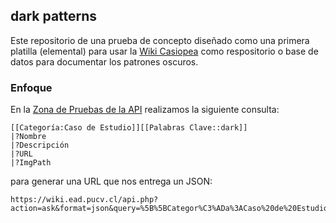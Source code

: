 ## dark patterns

Este repositorio de una prueba de concepto diseñado como una primera platilla (elemental) para usar la [Wiki Casiopea](https://wiki.ead.pucv.cl) como respositorio o base de datos para documentar los patrones oscuros.

### Enfoque
En la [Zona de Pruebas de la API](https://wiki.ead.pucv.cl/Especial:Zona_de_pruebas_de_la_API) realizamos la siguiente consulta:

```
[[Categoría:Caso de Estudio]][[Palabras Clave::dark]]
|?Nombre
|?Descripción
|?URL
|?ImgPath
```

para generar una URL que nos entrega un JSON:
```
https://wiki.ead.pucv.cl/api.php?action=ask&format=json&query=%5B%5BCategor%C3%ADa%3ACaso%20de%20Estudio%5D%5D%5B%5BPalabras%20Clave%3A%3Adark%5D%5D%7C%3FNombre%7C%3FDescripci%C3%B3n%7C%3FURL%7C%3FImgPath&utf8=1
```
